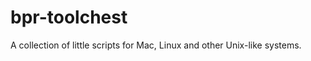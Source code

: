 bpr-toolchest
=============

A collection of little scripts for Mac, Linux and other Unix-like systems.